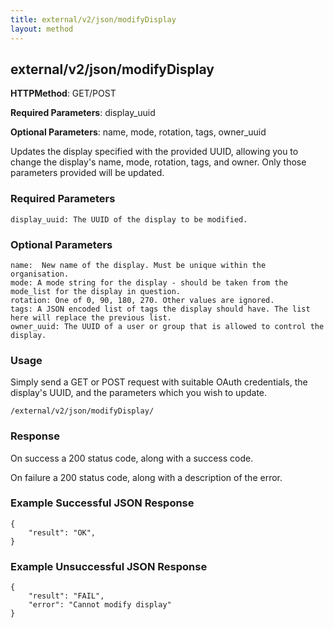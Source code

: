 ```yaml
---
title: external/v2/json/modifyDisplay
layout: method
---
```

## external/v2/json/modifyDisplay

**HTTPMethod**: GET/POST

**Required Parameters**: display_uuid

**Optional Parameters**: name, mode, rotation, tags, owner_uuid


Updates the display specified with the provided UUID, allowing you to change the display's name, mode, rotation, tags, and owner. Only those parameters provided will be updated.

### Required Parameters

    display_uuid: The UUID of the display to be modified.

### Optional Parameters

    name:  New name of the display. Must be unique within the organisation.
    mode: A mode string for the display - should be taken from the mode_list for the display in question.
    rotation: One of 0, 90, 180, 270. Other values are ignored.
    tags: A JSON encoded list of tags the display should have. The list here will replace the previous list.
    owner_uuid: The UUID of a user or group that is allowed to control the display. 

### Usage

Simply send a GET or POST request with suitable OAuth credentials, the display's UUID, and the parameters which you wish to update.

`/external/v2/json/modifyDisplay/`

### Response

On success a 200 status code, along with a success code.

On failure a 200 status code, along with a description of the error.

### Example Successful JSON Response

    {
        "result": "OK",
    }

### Example Unsuccessful JSON Response

    {
        "result": "FAIL",
        "error": "Cannot modify display" 
    }